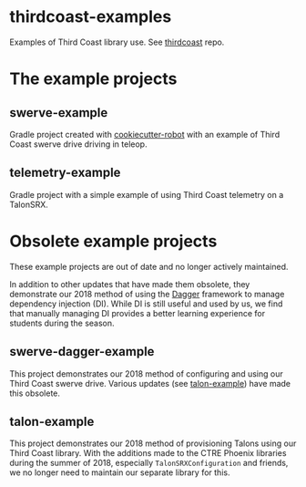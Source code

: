 # thirdcoast-examples

Examples of Third Coast library use. See [thirdcoast](https://github.com/strykeforce/thirdcoast/) repo.

# The example projects

## swerve-example

Gradle project created with [cookiecutter-robot](https://github.com/strykeforce/cookiecutter-robot) with an example of Third Coast swerve drive driving in teleop.

## telemetry-example

Gradle project with a simple example of using Third Coast telemetry on a TalonSRX.

# Obsolete example projects

These example projects are out of date and no longer actively maintained.

In addition to other updates that have made them obsolete, they demonstrate our 2018 method of using the [Dagger](https://google.github.io/dagger/) framework to manage dependency injection (DI).  While DI is still useful and used by us, we find that manually managing DI provides a better learning experience for students during the season.


## swerve-dagger-example

This project demonstrates our 2018 method of configuring and using our Third Coast swerve drive. Various updates (see [talon-example](#talon-example)) have made this obsolete.


## talon-example

This project demonstrates our 2018 method of provisioning Talons using our Third Coast library. With the additions made to the CTRE Phoenix libraries during the summer of 2018, especially `TalonSRXConfiguration` and friends, we no longer need to maintain our separate library for this.

